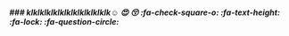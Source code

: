 ##### ### klklklklklklklklklklklklk:relaxed: :heart_eyes: :kissing_closed_eyes: :fa-check-square-o: :fa-text-height: :fa-lock: :fa-question-circle:
